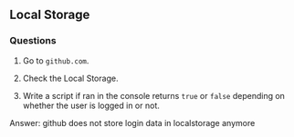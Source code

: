 ## Local Storage

### Questions
  
1. Go to `github.com`. 

2. Check the Local Storage.

3. Write a script if ran in the console returns `true` or `false` depending on whether the user is logged in or not.

Answer: github does not store login data in localstorage anymore